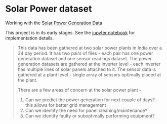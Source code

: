 # Solar Power dataset
Working with the [Solar Power Generation Data](https://www.kaggle.com/anikannal/solar-power-generation-data)

This project is in its early stages. See the [jupyter notebook](Solar_Power_Generation_Data/solar_power_data_exp_and_model_training.ipynb) for implementation details.

> This data has been gathered at two solar power plants in India over a 34 day period. It has two pairs of files - each pair has one power generation dataset and one sensor readings dataset. The power generation datasets are gathered at the inverter level - each inverter has multiple lines of solar panels attached to it. The sensor data is gathered at a plant level - single array of sensors optimally placed at the plant.
> 
> There are a few areas of concern at the solar power plant -
> 
> 1. Can we predict the power generation for next couple of days? - this allows for better grid management
> 2. Can we identify the need for panel cleaning/maintenance?
> 3. Can we identify faulty or suboptimally performing equipment?

<!-- ## Overview


## Data Exploration


### Looking at raw data


Initial observations:
- 



## Data preparation


## Model selection

Observations:

## Generalization 

## Summary and Outlook -->
